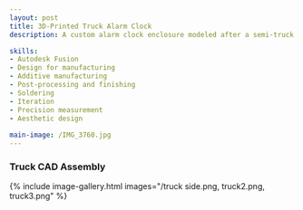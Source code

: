 ```yaml
---
layout: post
title: 3D-Printed Truck Alarm Clock
description: A custom alarm clock enclosure modeled after a semi-truck using parametric CAD in Fusion 360. Assembled and soldered the digital clock module from an electronics kit, then designed the housing to accommodate the completed PCB, including precise internal mounting features, cable routing channels, and control access points. Utilized FDM 3D printing with PLA filament, optimizing slicer settings for dimensional accuracy and minimal post-processing. Applied multi-stage finishing techniques, including sanding, priming, and precision masking, to achieve a two-tone paint scheme. Integrated mechanical fasteners and adhesive bonding for structural integrity, resulting in a fully functional timekeeping device.

skills: 
- Autodesk Fusion
- Design for manufacturing
- Additive manufacturing
- Post-processing and finishing
- Soldering
- Iteration
- Precision measurement
- Aesthetic design
  
main-image: /IMG_3760.jpg
---
```


### Truck CAD Assembly 
{% include image-gallery.html images="/truck side.png, truck2.png, truck3.png" %} 
